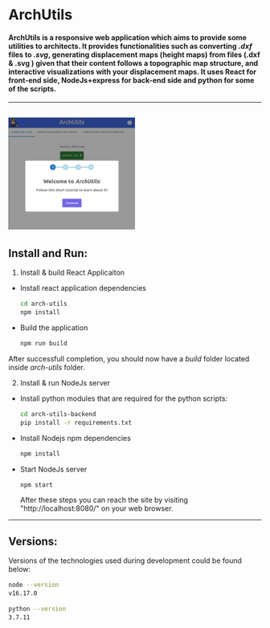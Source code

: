 # ArchUtils

#### ArchUtils is a responsive web application which aims to provide some utilities to architects. It provides functionalities such as converting _.dxf_ files to _.svg_, generating displacement maps (height maps) from files (.dxf & .svg ) given that their content follows a topographic map structure, and interactive visualizations with your displacement maps. It uses React for front-end side, NodeJs+express for back-end side and python for some of the scripts.

---

## <img src="./readme resources/app screenshot.png" width="50%"/>

## Install and Run:

1. Install & build React Applicaiton

- Install react application dependencies

  ```bash
  cd arch-utils
  npm install
  ```

- Build the application
  ```bash
  npm run build
  ```

After successfull completion, you should now have a _build_ folder located inside _arch-utils_ folder.

2. Install & run NodeJs server

- Install python modules that are required for the python scripts:
  ```bash
  cd arch-utils-backend
  pip install -r requirements.txt
  ```
- Install Nodejs npm dependencies
  ```bash
  npm install
  ```
- Start NodeJs server
  ```bash
  npm start
  ```
  After these steps you can reach the site by visiting "http://localhost:8080/" on your web browser.

---

## Versions:

Versions of the technologies used during development could be found below:

```bash
node --version
v16.17.0
```

```bash
python --version
3.7.11
```
